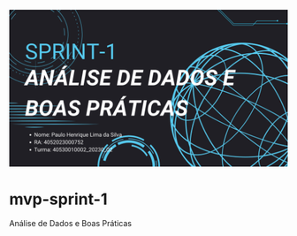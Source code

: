 ![Imagem com um globo com diversos traços o que passa a ideia de tecnologia, e a escreita Sprint-1, na linha de baixo Análise de dados e boas praticas.](IMG/Sprint.png)

# mvp-sprint-1
Análise de Dados e Boas Práticas
